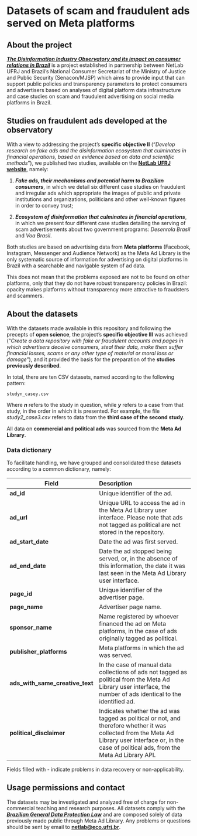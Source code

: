 # Datasets of scam and fraudulent ads served on Meta platforms

## About the project

**_[The Disinformation Industry Observatory and its impact on consumer relations in Brazil](https://netlab.eco.ufrj.br/en/observatorio-industria-desinformacao)_** is a project established in partnership between NetLab UFRJ and Brazil’s National Consumer Secretariat of the Ministry of Justice and Public Security (Senacon/MJSP) which aims to provide input that can support public policies and transparency parameters to protect consumers and advertisers based on analyses of digital platform data infrastructure and case studies on scam and fraudulent advertising on social media platforms in Brazil.

## Studies on fraudulent ads developed at the observatory

With a view to addressing the project’s **specific objective II** (“_Develop research on fake ads and the disinformation ecosystem that culminates in financial operations, based on evidence based on data and scientific methods_”), we published two studies, available on the **[NetLab UFRJ website](https://netlab.eco.ufrj.br/en/observatorio-industria-desinformacao)**, namely:

1. **_Fake ads, their mechanisms and potential harm to Brazilian consumers_**, in which we detail six different case studies on fraudulent and irregular ads which appropriate the images of public and private institutions and organizations, politicians and other well-known figures in order to convey trust;

2. **_Ecosystem of disinformation that culminates in financial operations_**, in which we present four different case studies detailing the serving of scam advertisements about two government programs: _Desenrola Brasil_ and _Voa Brasil_.

Both studies are based on advertising data from **Meta platforms** (Facebook, Instagram, Messenger and Audience Network) as the Meta Ad Library is the only systematic source of information for advertising on digital platforms in Brazil with a searchable and navigable system of ad data.

This does not mean that the problems exposed are not to be found on other platforms, only that they do not have robust transparency policies in Brazil: opacity makes platforms without transparency more attractive to fraudsters and scammers. 

## About the datasets

With the datasets made available in this repository and following the precepts of **open science**, the project’s **specific objective III** was achieved (“_Create a data repository with fake or fraudulent accounts and pages in which advertisers deceive consumers, steal their data, make them suffer financial losses, scams or any other type of material or moral loss or damage_”), and it provided the basis for the preparation of the **studies previously described**.

In total, there are ten CSV datasets, named according to the following pattern:

`studyn_casey.csv`

Where **_n_** refers to the study in question, while **_y_** refers to a case from that study, in the order in which it is presented. For example, the file _study2_case3.csv_ refers to data from the **third case of the second study**.

All data on **commercial and political ads** was sourced from the **Meta Ad Library**.

### Data dictionary

To facilitate handling, we have grouped and consolidated these datasets according to a common dictionary, namely:

| Field         | Description |
| ------------- |:-------------|
| **ad_id**      | Unique identifier of the ad. |
| **ad_url**     | Unique URL to access the ad in the Meta Ad Library user interface. Please note that ads not tagged as political are not stored in the repository. |
| **ad_start_date** | Date the ad was first served. |
| **ad_end_date** | Date the ad stopped being served, or, in the absence of this information, the date it was last seen in the Meta Ad Library user interface. |
| **page_id** | Unique identifier of the advertiser page. |
| **page_name** | Advertiser page name. |
| **sponsor_name** | Name registered by whoever financed the ad on Meta platforms, in the case of ads originally tagged as political. |
| **publisher_platforms** | Meta platforms in which the ad was served. |
| **ads_with_same_creative_text** | In the case of manual data collections of ads not tagged as political from the Meta Ad Library user interface, the number of ads identical to the identified ad. |
| **political_disclaimer** | Indicates whether the ad was tagged as political or not, and therefore whether it was collected from the Meta Ad Library user interface or, in the case of political ads, from the Meta Ad Library API. |

Fields filled with - indicate problems in data recovery or non-applicability.

## Usage permissions and contact

The datasets may be investigated and analyzed free of charge for non-commercial teaching and research purposes. All datasets comply with the **_[Brazilian General Data Protection Law](https://www.planalto.gov.br/ccivil_03/_ato2015-2018/2018/lei/l13709.htm)_** and are composed solely of data previously made public through Meta Ad Library. Any problems or questions should be sent by email to **netlab@eco.ufrj.br**.
